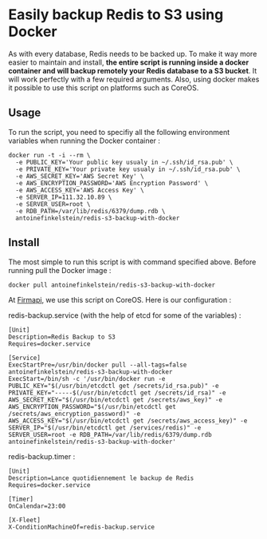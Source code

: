 # Easily backup Redis to S3 using Docker

As with every database, Redis needs to be backed up. To make it way more easier to maintain and install, **the entire script is running inside a docker container and will backup remotely your Redis database to a S3 bucket**. It will work perfectly with a few required arguments. Also, using docker makes it possible to use this script on platforms such as CoreOS.

## Usage

To run the script, you need to specifiy all the following environment variables when running the Docker container :

```
docker run -t -i --rm \
  -e PUBLIC_KEY='Your public key usualy in ~/.ssh/id_rsa.pub' \
  -e PRIVATE_KEY='Your private key usualy in ~/.ssh/id_rsa.pub' \
  -e AWS_SECRET_KEY='AWS Secret Key' \
  -e AWS_ENCRYPTION_PASSWORD='AWS Encryption Password' \
  -e AWS_ACCESS_KEY='AWS Access Key' \
  -e SERVER_IP=111.32.10.89 \
  -e SERVER_USER=root \
  -e RDB_PATH=/var/lib/redis/6379/dump.rdb \
  antoinefinkelstein/redis-s3-backup-with-docker
```

## Install

The most simple to run this script is with command specified above. Before running pull the Docker image :

```
docker pull antoinefinkelstein/redis-s3-backup-with-docker
```

At [Firmapi](https://firmapi.com/), we use this script on CoreOS. Here is our configuration :

redis-backup.service (with the help of etcd for some of the variables) :

```
[Unit]
Description=Redis Backup to S3
Requires=docker.service

[Service]
ExecStartPre=/usr/bin/docker pull --all-tags=false antoinefinkelstein/redis-s3-backup-with-docker
ExecStart=/bin/sh -c '/usr/bin/docker run -e PUBLIC_KEY="$(/usr/bin/etcdctl get /secrets/id_rsa.pub)" -e PRIVATE_KEY="-----$(/usr/bin/etcdctl get /secrets/id_rsa)" -e AWS_SECRET_KEY="$(/usr/bin/etcdctl get /secrets/aws_key)" -e AWS_ENCRYPTION_PASSWORD="$(/usr/bin/etcdctl get /secrets/aws_encryption_password)" -e AWS_ACCESS_KEY="$(/usr/bin/etcdctl get /secrets/aws_access_key)" -e SERVER_IP="$(/usr/bin/etcdctl get /services/redis)" -e SERVER_USER=root -e RDB_PATH=/var/lib/redis/6379/dump.rdb antoinefinkelstein/redis-s3-backup-with-docker'
```

redis-backup.timer :

```
[Unit]
Description=Lance quotidiennement le backup de Redis
Requires=docker.service

[Timer]
OnCalendar=23:00

[X-Fleet]
X-ConditionMachineOf=redis-backup.service
```
